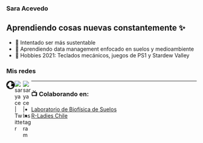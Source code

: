 ### Sara Acevedo

## Aprendiendo cosas nuevas constantemente ✨

-   🌱 Intentado ser más sustentable
-   🌱 Aprendiendo data management enfocado en suelos y medioambiente
-   🌱 Hobbies 2021: Teclados mecánicos, juegos de PS1 y Stardew Valley

### Mis redes

[<img align="left" alt="saryace.github.io" width="22px" src="https://raw.githubusercontent.com/iconic/open-iconic/master/svg/globe.svg" />](saryace.github.io)
[<img align="left" alt="saryace | Twitter" width="22px" src="https://cdn.jsdelivr.net/npm/simple-icons@v3/icons/twitter.svg" />](https://twitter.com/saryace)
[<img align="left" alt="saryace | Instagram" width="22px" src="https://cdn.jsdelivr.net/npm/simple-icons@v3/icons/instagram.svg" />](https://instagram.com/saryace)

------------------------------------------------------------------------

### 📺 Colaborando en:

-   [Laboratorio de Biofísica de
    Suelos](https://www.youtube.com/channel/UCtpWXCy2NDEWpdeGLoyHmBg)
-   [R-Ladies Chile](https://vimeo.com/rladieschile)
